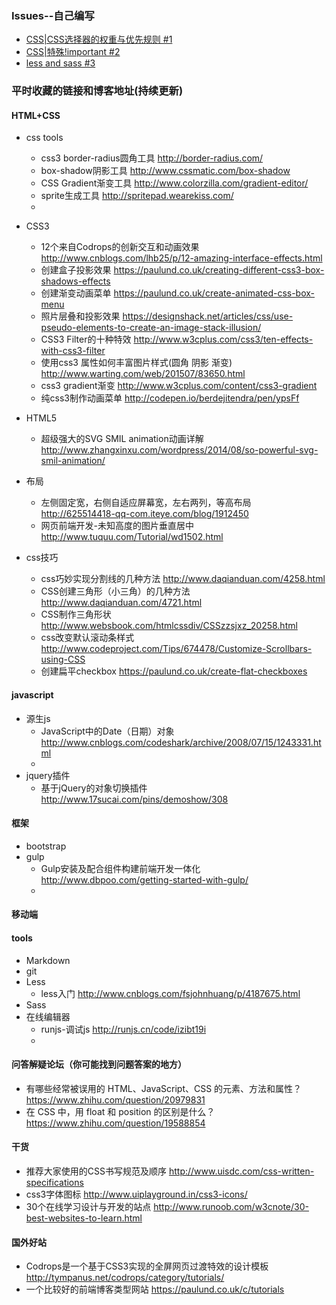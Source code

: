 ### Issues--自己编写
- [CSS|CSS选择器的权重与优先规则 #1](https://github.com/Demy-ouyang/blog/issues/1)
- [CSS|特殊!important #2](https://github.com/Demy-ouyang/blog/issues/2)
- [less and sass #3](https://github.com/Demy-ouyang/blog/issues/3)

### 平时收藏的链接和博客地址(持续更新)

#### HTML+CSS
 - css tools
    * css3 border-radius圆角工具 http://border-radius.com/
    * box-shadow阴影工具 http://www.cssmatic.com/box-shadow
    * CSS Gradient渐变工具 http://www.colorzilla.com/gradient-editor/
    * sprite生成工具 http://spritepad.wearekiss.com/
    *
 
 - CSS3
    * 12个来自Codrops的创新交互和动画效果 http://www.cnblogs.com/lhb25/p/12-amazing-interface-effects.html
    * 创建盒子投影效果 https://paulund.co.uk/creating-different-css3-box-shadows-effects
    * 创建渐变动画菜单 https://paulund.co.uk/create-animated-css-box-menu
    * 照片层叠和投影效果 https://designshack.net/articles/css/use-pseudo-elements-to-create-an-image-stack-illusion/
    * CSS3 Filter的十种特效 http://www.w3cplus.com/css3/ten-effects-with-css3-filter
    * 使用css3 属性如何丰富图片样式(圆角 阴影 渐变) http://www.warting.com/web/201507/83650.html
    * css3 gradient渐变 http://www.w3cplus.com/content/css3-gradient
    * 纯css3制作动画菜单 http://codepen.io/berdejitendra/pen/ypsFf

 - HTML5
   * 超级强大的SVG SMIL animation动画详解 http://www.zhangxinxu.com/wordpress/2014/08/so-powerful-svg-smil-animation/
 - 布局
    * 左侧固定宽，右侧自适应屏幕宽，左右两列，等高布局 http://625514418-qq-com.iteye.com/blog/1912450
    * 网页前端开发-未知高度的图片垂直居中 http://www.tuquu.com/Tutorial/wd1502.html
 - css技巧
    * css巧妙实现分割线的几种方法 http://www.daqianduan.com/4258.html 
    * CSS创建三角形（小三角）的几种方法 http://www.daqianduan.com/4721.html
    * CSS制作三角形状 http://www.websbook.com/htmlcssdiv/CSSzzsjxz_20258.html
    * css改变默认滚动条样式 http://www.codeproject.com/Tips/674478/Customize-Scrollbars-using-CSS
    * 创建扁平checkbox https://paulund.co.uk/create-flat-checkboxes


#### javascript
  - 源生js
    * JavaScript中的Date（日期）对象 http://www.cnblogs.com/codeshark/archive/2008/07/15/1243331.html
    *
  - jquery插件
    * 基于jQuery的对象切换插件 http://www.17sucai.com/pins/demoshow/308
    

#### 框架
 - bootstrap
 - gulp
     * Gulp安装及配合组件构建前端开发一体化 http://www.dbpoo.com/getting-started-with-gulp/
     *
 
#### 移动端


#### tools
 - Markdown
 - git
 - Less
    * less入门  http://www.cnblogs.com/fsjohnhuang/p/4187675.html
 - Sass
 - 在线编辑器
    * runjs-调试js http://runjs.cn/code/izibt19i
    *
 

#### 问答解疑论坛（你可能找到问题答案的地方）
 - 有哪些经常被误用的 HTML、JavaScript、CSS 的元素、方法和属性？ https://www.zhihu.com/question/20979831
 - 在 CSS 中，用 float 和 position 的区别是什么？ https://www.zhihu.com/question/19588854
#### 干货
 - 推荐大家使用的CSS书写规范及顺序 http://www.uisdc.com/css-written-specifications
 - css3字体图标 http://www.uiplayground.in/css3-icons/
 - 30个在线学习设计与开发的站点 http://www.runoob.com/w3cnote/30-best-websites-to-learn.html

#### 国外好站
 - Codrops是一个基于CSS3实现的全屏网页过渡特效的设计模板 http://tympanus.net/codrops/category/tutorials/
 - 一个比较好的前端博客类型网站 https://paulund.co.uk/c/tutorials
 
